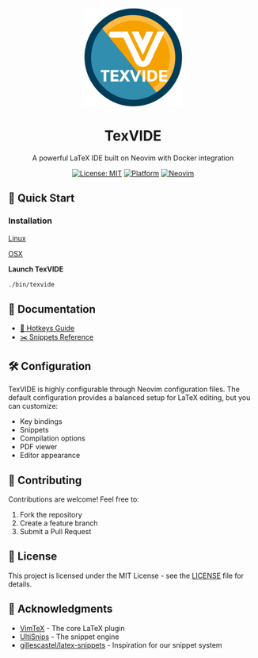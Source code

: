 <div align="center">
  <img src="img/logo.svg" alt="TexVIDE Logo" width="200"/>
  <h1>TexVIDE</h1>
  <p>A powerful LaTeX IDE built on Neovim with Docker integration</p>
</div>

<div align="center">
  
[![License: MIT](https://img.shields.io/badge/License-MIT-yellow.svg)](https://opensource.org/licenses/MIT)
[![Platform](https://img.shields.io/badge/Platform-Linux-blue.svg)](https://www.linux.org/)
[![Neovim](https://img.shields.io/badge/Neovim-0.9+-green.svg)](https://neovim.io/)

</div>

## 🚀 Quick Start

### Installation

[Linux](docs/linux_installation.md)

[OSX](docs/osx_installation.md)

**Launch TexVIDE**
```bash
./bin/texvide
```

## 📖 Documentation

- [🔑 Hotkeys Guide](docs/hotkeys.md)
- [✂️ Snippets Reference](docs/snippets.md)

## 🛠️ Configuration

TexVIDE is highly configurable through Neovim configuration files. The default configuration provides a balanced setup for LaTeX editing, but you can customize:

- Key bindings
- Snippets
- Compilation options
- PDF viewer
- Editor appearance

## 🤝 Contributing

Contributions are welcome! Feel free to:

1. Fork the repository
2. Create a feature branch
3. Submit a Pull Request

## 📝 License

This project is licensed under the MIT License - see the [LICENSE](LICENSE) file for details.

## 🙏 Acknowledgments

- [VimTeX](https://github.com/lervag/vimtex) - The core LaTeX plugin
- [UltiSnips](https://github.com/SirVer/ultisnips) - The snippet engine
- [gillescastel/latex-snippets](https://github.com/gillescastel/latex-snippets) - Inspiration for our snippet system
